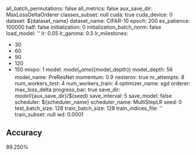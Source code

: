 all_batch_permutations: false
all_metrics: false
aux_save_dir: MaxLossDeltaOrderer
classes_subset: null
cuda: true
cuda_device: 0
dataset: ${dataset_name}
dataset_name: CIFAR-10
epoch: 200
es_patience: 100000
half: false
initialization: 0
initialization_batch_norm: false
load_model: ''
lr: 0.05
lr_gamma: 0.5
lr_milestones:
- 30
- 60
- 90
- 120
- 150
mixpo: 1
model: ${model_name}(${model_depth})
model_depth: 56
model_name: PreResNet
momentum: 0.9
nesterov: true
nr_attempts: 8
num_workers_test: 4
num_workers_train: 4
optimizer_name: sgd
orderer: max_loss_delta
progress_bar: true
save_dir: ${model}/${aux_save_dir}/${seed}
save_interval: 5
save_model: false
scheduler: ${scheduler_name}
scheduler_name: MultiStepLR
seed: 0
test_batch_size: 128
train_batch_size: 128
train_indices_file: ''
train_subset: null
wd: 0.0001

## Accuracy
 89.250%